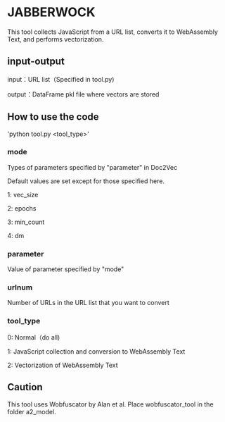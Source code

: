 # JABBERWOCK

This tool collects JavaScript from a URL list, converts it to WebAssembly Text, and performs vectorization.

## input-output

input：URL list（Specified in tool.py)

output：DataFrame pkl file where vectors are stored

## How to use the code

'python tool.py <mode> <parameter> <urlnum> <tool_type>'

### mode

Types of parameters specified by "parameter" in Doc2Vec

Default values are set except for those specified here.

1: vec_size

2: epochs

3: min_count

4: dm

### parameter

Value of parameter specified by "mode"

### urlnum

Number of URLs in the URL list that you want to convert

### tool_type

0: Normal（do all)

1: JavaScript collection and conversion to WebAssembly Text

2: Vectorization of WebAssembly Text

## Caution
This tool uses Wobfuscator by Alan et al.
Place wobfuscator_tool in the folder a2_model.